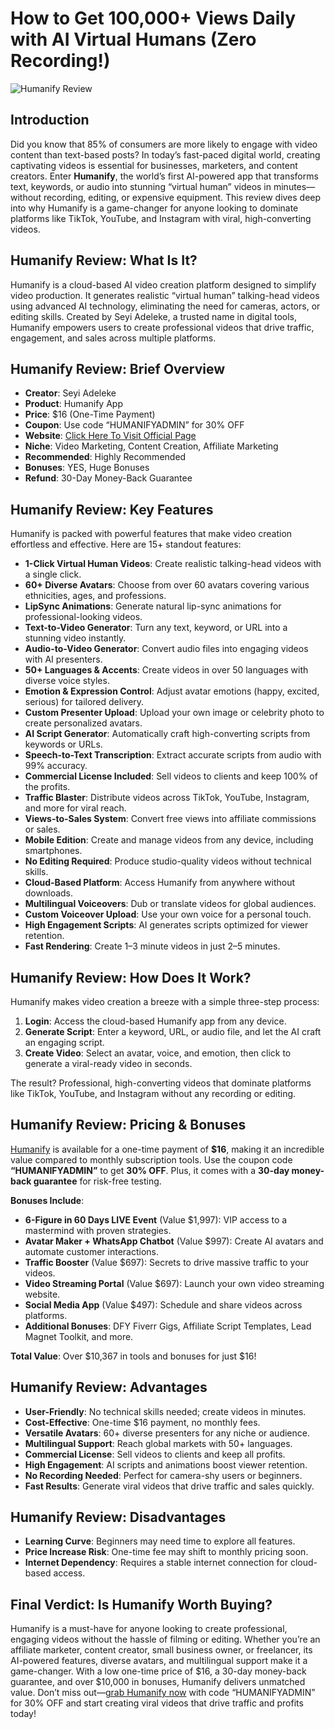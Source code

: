 # How to Get 100,000+ Views Daily with AI Virtual Humans (Zero Recording!)
![Humanify Review](https://github.com/user-attachments/assets/79cb7190-353d-4bd6-9095-e05bad2f0b9e)

## Introduction

Did you know that 85% of consumers are more likely to engage with video content than text-based posts? In today’s fast-paced digital world, creating captivating videos is essential for businesses, marketers, and content creators. Enter **Humanify**, the world’s first AI-powered app that transforms text, keywords, or audio into stunning “virtual human” videos in minutes—without recording, editing, or expensive equipment. This review dives deep into why Humanify is a game-changer for anyone looking to dominate platforms like TikTok, YouTube, and Instagram with viral, high-converting videos.

## Humanify Review: What Is It?

Humanify is a cloud-based AI video creation platform designed to simplify video production. It generates realistic “virtual human” talking-head videos using advanced AI technology, eliminating the need for cameras, actors, or editing skills. Created by Seyi Adeleke, a trusted name in digital tools, Humanify empowers users to create professional videos that drive traffic, engagement, and sales across multiple platforms.

## Humanify Review: Brief Overview

- **Creator**: Seyi Adeleke
- **Product**: Humanify App
- **Price**: $16 (One-Time Payment)
- **Coupon**: Use code “HUMANIFYADMIN” for 30% OFF
- **Website**: [Click Here To Visit Official Page](https://bit.ly/3GwvcoW)
- **Niche**: Video Marketing, Content Creation, Affiliate Marketing
- **Recommended**: Highly Recommended
- **Bonuses**: YES, Huge Bonuses
- **Refund**: 30-Day Money-Back Guarantee

## Humanify Review: Key Features

Humanify is packed with powerful features that make video creation effortless and effective. Here are 15+ standout features:

- **1-Click Virtual Human Videos**: Create realistic talking-head videos with a single click.
- **60+ Diverse Avatars**: Choose from over 60 avatars covering various ethnicities, ages, and professions.
- **LipSync Animations**: Generate natural lip-sync animations for professional-looking videos.
- **Text-to-Video Generator**: Turn any text, keyword, or URL into a stunning video instantly.
- **Audio-to-Video Generator**: Convert audio files into engaging videos with AI presenters.
- **50+ Languages & Accents**: Create videos in over 50 languages with diverse voice styles.
- **Emotion & Expression Control**: Adjust avatar emotions (happy, excited, serious) for tailored delivery.
- **Custom Presenter Upload**: Upload your own image or celebrity photo to create personalized avatars.
- **AI Script Generator**: Automatically craft high-converting scripts from keywords or URLs.
- **Speech-to-Text Transcription**: Extract accurate scripts from audio with 99% accuracy.
- **Commercial License Included**: Sell videos to clients and keep 100% of the profits.
- **Traffic Blaster**: Distribute videos across TikTok, YouTube, Instagram, and more for viral reach.
- **Views-to-Sales System**: Convert free views into affiliate commissions or sales.
- **Mobile Edition**: Create and manage videos from any device, including smartphones.
- **No Editing Required**: Produce studio-quality videos without technical skills.
- **Cloud-Based Platform**: Access Humanify from anywhere without downloads.
- **Multilingual Voiceovers**: Dub or translate videos for global audiences.
- **Custom Voiceover Upload**: Use your own voice for a personal touch.
- **High Engagement Scripts**: AI generates scripts optimized for viewer retention.
- **Fast Rendering**: Create 1–3 minute videos in just 2–5 minutes.

## Humanify Review: How Does It Work?

Humanify makes video creation a breeze with a simple three-step process:

1. **Login**: Access the cloud-based Humanify app from any device.
2. **Generate Script**: Enter a keyword, URL, or audio file, and let the AI craft an engaging script.
3. **Create Video**: Select an avatar, voice, and emotion, then click to generate a viral-ready video in seconds.

The result? Professional, high-converting videos that dominate platforms like TikTok, YouTube, and Instagram without any recording or editing.

## Humanify Review: Pricing & Bonuses

[Humanify](https://bit.ly/3GwvcoW) is available for a one-time payment of **$16**, making it an incredible value compared to monthly subscription tools. Use the coupon code **“HUMANIFYADMIN”** to get **30% OFF**. Plus, it comes with a **30-day money-back guarantee** for risk-free testing.

**Bonuses Include**:

- **6-Figure in 60 Days LIVE Event** (Value $1,997): VIP access to a mastermind with proven strategies.
- **Avatar Maker + WhatsApp Chatbot** (Value $997): Create AI avatars and automate customer interactions.
- **Traffic Booster** (Value $697): Secrets to drive massive traffic to your videos.
- **Video Streaming Portal** (Value $697): Launch your own video streaming website.
- **Social Media App** (Value $497): Schedule and share videos across platforms.
- **Additional Bonuses**: DFY Fiverr Gigs, Affiliate Script Templates, Lead Magnet Toolkit, and more.

**Total Value**: Over $10,367 in tools and bonuses for just $16!

## Humanify Review: Advantages

- **User-Friendly**: No technical skills needed; create videos in minutes.
- **Cost-Effective**: One-time $16 payment, no monthly fees.
- **Versatile Avatars**: 60+ diverse presenters for any niche or audience.
- **Multilingual Support**: Reach global markets with 50+ languages.
- **Commercial License**: Sell videos to clients and keep all profits.
- **High Engagement**: AI scripts and animations boost viewer retention.
- **No Recording Needed**: Perfect for camera-shy users or beginners.
- **Fast Results**: Generate viral videos that drive traffic and sales quickly.

## Humanify Review: Disadvantages

- **Learning Curve**: Beginners may need time to explore all features.
- **Price Increase Risk**: One-time fee may shift to monthly pricing soon.
- **Internet Dependency**: Requires a stable internet connection for cloud-based access.

## Final Verdict: Is Humanify Worth Buying?

Humanify is a must-have for anyone looking to create professional, engaging videos without the hassle of filming or editing. Whether you’re an affiliate marketer, content creator, small business owner, or freelancer, its AI-powered features, diverse avatars, and multilingual support make it a game-changer. With a low one-time price of $16, a 30-day money-back guarantee, and over $10,000 in bonuses, Humanify delivers unmatched value. Don’t miss out—[grab Humanify now](https://bit.ly/3GwvcoW) with code “HUMANIFYADMIN” for 30% OFF and start creating viral videos that drive traffic and profits today!

